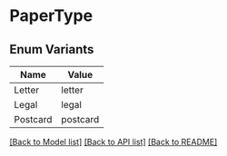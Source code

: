 # PaperType

## Enum Variants

| Name | Value |
|---- | -----|
| Letter | letter |
| Legal | legal |
| Postcard | postcard |


[[Back to Model list]](../README.md#documentation-for-models) [[Back to API list]](../README.md#documentation-for-api-endpoints) [[Back to README]](../README.md)


